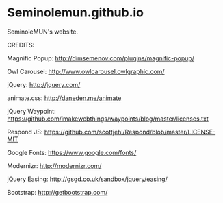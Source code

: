 # Seminolemun.github.io
SeminoleMUN's website.

CREDITS:

Magnific Popup: http://dimsemenov.com/plugins/magnific-popup/

Owl Carousel: http://www.owlcarousel.owlgraphic.com/

jQuery: http://jquery.com/

animate.css: http://daneden.me/animate

jQuery Waypoint: https://github.com/imakewebthings/waypoints/blog/master/licenses.txt

Respond JS: https://github.com/scottjehl/Respond/blob/master/LICENSE-MIT

Google Fonts: https://www.google.com/fonts/

Modernizr: http://modernizr.com/

jQuery Easing: http://gsgd.co.uk/sandbox/jquery/easing/

Bootstrap: http://getbootstrap.com/
